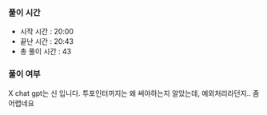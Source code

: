 ### 풀이 시간

- 시작 시간 : 20:00
- 끝난 시간 : 20:43
- 총 풀이 시간 : 43

### 풀이 여부

X chat gpt는 신 입니다. 투포인터까지는 왜 써야하는지 알았는데, 예외처리라던지.. 좀 어렵네요